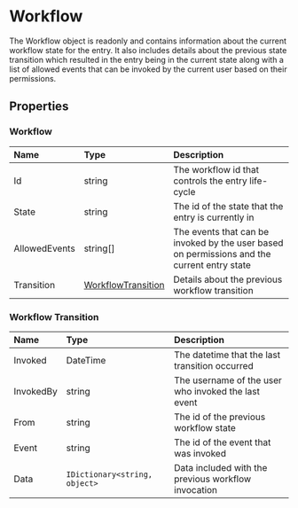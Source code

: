 # Workflow

The Workflow object is readonly and contains information about the current workflow state for the entry. It also includes details about the previous state transition which resulted in the entry being in the current state along with a list of allowed events that can be invoked by the current user based on their permissions.

## Properties

### Workflow

| Name | Type | Description |
| :--- | :--- | :---------- |
| Id | string | The workflow id that controls the entry life-cycle |
| State | string | The id of the state that the entry is currently in |
| AllowedEvents | string[] | The events that can be invoked by the user based on permissions and the current entry state |
| Transition | [WorkflowTransition](#workflow-transition) | Details about the previous workflow transition |

### Workflow Transition

| Name | Type | Description |
| :--- | :--- | :---------- |
| Invoked | DateTime | The datetime that the last transition occurred |
| InvokedBy | string | The username of the user who invoked the last event |
| From | string | The id of the previous workflow state |
| Event | string | The id of the event that was invoked |
| Data | `IDictionary<string, object>` | Data included with the previous workflow invocation |